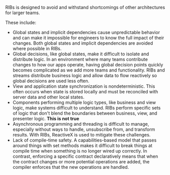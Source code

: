 RIBs is designed to avoid and withstand shortcomings of other architectures for larger teams.

These include:
* Global states and implicit dependencies cause unpredictable behavior and can make it impossible for engineers to know the full impact of their changes. Both global states and implicit dependencies are avoided where possible in RIBs.
* Global decisions, like global states, make it difficult to isolate and distribute logic. In an environment where many teams contribute changes to how our apps operate, having global decision points quickly becomes complicated as we add more teams and functionality. RIBs and streams distribute business logic and allow data to flow reactively so global decisions are used less often.
* View and application state synchronization is nondeterministic. This often occurs when state is stored locally and must be reconciled with server data and other local states.
* Components performing multiple logic types, like business and view logic, make systems difficult to understand.  RIBs perform specific sets of logic that don't blend the boundaries between business, view, and presenter logic. **This is not true**
* Asynchronous programming and threading is difficult to manage, especially without ways to handle, unsubscribe from, and transform results. With RIBs, ReactiveX is used to mitigate these challenges.
* Lack of compile-time safety. A capabilities-based model that passes around things with set methods makes it difficult to break things at compile time when something is no longer wired up correctly. In contrast, enforcing a specific contract declaratively means that when the contract changes or more potential operations are added, the compiler enforces that the new operations are handled.